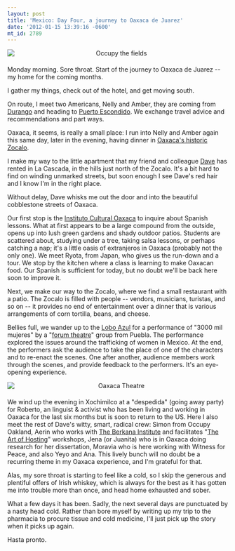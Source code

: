 ```yaml
---
layout: post
title: 'Mexico: Day Four, a journey to Oaxaca de Juarez'
date: '2012-01-15 13:39:16 -0600'
mt_id: 2789
---
```


<img alt="Occupy the fields" src="http://src.sencha.io/http://www.phillipadsmith.com/files/occupy-the-fields.jpg" style="text-align: center; display: block; margin: 0 auto 20px;" />

Monday morning. Sore throat. Start of the journey to Oaxaca de Juarez -- my home for the coming months.

I gather my things, check out of the hotel, and get moving south.

On route, I meet two Americans, Nelly and Amber, they are coming from [Durango](https://en.wikipedia.org/wiki/Durango,_Durango) and heading to [Puerto Escondido](https://en.wikipedia.org/wiki/Puerto_Escondido%2C_Oaxaca). We exchange travel advice and recommendations and part ways.

Oaxaca, it seems, is really a small place: I run into Nelly and Amber again this same day, later in the evening, having dinner in [Oaxaca's historic Zocalo](http://wikitravel.org/en/Oaxaca_%28city%29).

I make my way to the little apartment that my friend and colleague [Dave](https://twitter.com/#!/daveomitchell) has rented in La Cascada, in the hills just north of the Zocalo. It's a bit hard to find on winding unmarked streets, but soon enough I see Dave's red hair and I know I'm in the right place.

Without delay, Dave whisks me out the door and into the beautiful cobblestone streets of Oaxaca.

Our first stop is the [Instituto Cultural Oaxaca](http://icomexico.com/) to inquire about Spanish lessons. What at first appears to be a large compound from the outside, opens up into lush green gardens and shady outdoor patios. Students are scattered about, studying under a tree, taking salsa lessons, or perhaps catching a nap; it's a little oasis of extranjeros in Oaxaca (probably not the only one). We meet Ryota, from Japan, who gives us the run-down and a tour. We stop by the kitchen where a class is learning to make Oaxacan food. Our Spanish is sufficient for today, but no doubt we'll be back here soon to improve it.

Next, we make our way to the Zocalo, where we find a small restaurant with a patio. The Zocalo is filled with people -- vendors, musicians, turistas, and so on -- it provides no end of entertainment over a dinner that is various arrangements of corn tortilla, beans, and cheese.

Bellies full, we wander up to the [Lobo Azul](https://www.facebook.com/Lobo.Azul.Coffee.Roaster?sk=wall) for a performance of "3000 mil mujeres" by a "[forum theatre](http://www.bayc.org/what-forum-theatre)" group from Puebla. The performance explored the issues around the trafficking of women in Mexico. At the end, the performers ask the audience to take the place of one of the characters and to re-enact the scenes. One after another, audience members work through the scenes, and provide feedback to the performers. It's an eye-opening experience.

<img alt="Oaxaca Theatre" src="http://src.sencha.io/http://www.phillipadsmith.com/files/oaxaca-theatre.jpg" style="text-align: center; display: block; margin: 0 auto 20px;" />

We wind up the evening in Xochimilco at a "despedida" (going away party) for Roberto, an linguist & activist who has been living and working in Oaxaca for the last six months but is soon to return to the US. Here I also meet the rest of Dave's witty, smart, radical crew: Simon from Occupy Oakland, Aerin who works with [The Berkana Institute](http://www.berkana.org/) and facilitates "[The Art of Hosting](http://berkana.org/art-of-hosting/)" workshops, Jena (or Juanita) who is in Oaxaca doing research for her dissertation, Moravia who is here working with Witness for Peace, and also Yeyo and Ana. This lively bunch will no doubt be a recurring theme in my Oaxaca experience, and I'm grateful for that.

Alas, my sore throat is starting to feel like a cold, so I skip the generous and plentiful offers of Irish whiskey, which is always for the best as it has gotten me into trouble more than once, and head home exhausted and sober.

What a few days it has been. Sadly, the next several days are punctuated by a nasty head cold. Rather than bore myself by writing up my trip to the pharmacia to procure tissue and cold medicine, I'll just pick up the story when it picks up again.

Hasta pronto.
